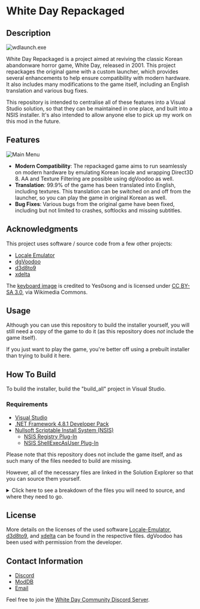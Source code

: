 # White Day Repackaged

## Description

![wdlaunch.exe](https://i.imgur.com/Stu390Um.png)

White Day Repackaged is a project aimed at reviving the classic Korean abandonware horror game, White Day, released in 2001. This project repackages the original game with a custom launcher, which provides several enhancements to help ensure compatibility with modern hardware. It also includes many modifications to the game itself, including an English translation and various bug fixes.

This repository is intended to centralise all of these features into a Visual Studio solution, so that they can be maintained in one place, and built into a NSIS installer. It's also intended to allow anyone else to pick up my work on this mod in the future.

## Features

![Main Menu](https://i.imgur.com/Kcr0ndxm.jpg)

- **Modern Compatibility**: The repackaged game aims to run seamlessly on modern hardware by emulating Korean locale and wrapping Direct3D 8. AA and Texture Filtering are possible using dgVoodoo as well.
- **Translation**: 99.9% of the game has been translated into English, including textures. This translation can be switched on and off from the launcher, so you can play the game in original Korean as well.
- **Bug Fixes**: Various bugs from the original game have been fixed, including but not limited to crashes, softlocks and missing subtitles.

## Acknowledgments

This project uses software / source code from a few other projects:

- [Locale Emulator](https://github.com/xupefei/Locale-Emulator)
- [dgVoodoo](https://github.com/dege-diosg/dgVoodoo2)
- [d3d8to9](https://github.com/crosire/d3d8to9)
- [xdelta](https://github.com/jmacd/xdelta)

The [keyboard image](NSIS/data/console/keyboard.png) is credited to Yes0song and is licensed under [CC BY-SA 3.0](https://creativecommons.org/licenses/by-sa/3.0), via Wikimedia Commons.

## Usage

Although you can use this repository to build the installer yourself, you will still need a copy of the game to do it (as this repository does *not* include the game itself).

If you just want to play the game, you're better off using a prebuilt installer than trying to build it here.

## How To Build

To build the installer, build the "build_all" project in Visual Studio.

### Requirements
- [Visual Studio](https://visualstudio.microsoft.com/)
- [.NET Framework 4.8.1 Developer Pack](https://dotnet.microsoft.com/en-us/download/dotnet-framework/thank-you/net481-developer-pack-offline-installer)
- [Nullsoft Scriptable Install System (NSIS)](https://nsis.sourceforge.io/Download)
	- [NSIS Registry Plug-In](https://nsis.sourceforge.io/Registry_plug-in#Links)
	- [NSIS ShellExecAsUser Plug-In](https://nsis.sourceforge.io/ShellExecAsUser_plug-in#Download)

Please note that this repository does not include the game itself, and as such many of the files needed to build are missing.

However, all of the necessary files are linked in the Solution Explorer so that you can source them yourself.

<details>
  <summary>Click here to see a breakdown of the files you will need to source, and where they need to go.</summary>

##### Location: `NSIS`:

Files | CRC32
--- | ---
`whiteday100.nop`	| `CBA1D94E`

##### Location: `NSIS\data`:

Files | CRC32
--- | ---
`whiteday101.nop` | `65E56DB2`
`whiteday102.nop` | `FC950EB2`
`whiteday103.nop` | `72F3B4A5`
`whiteday110.nop` | `D81296E5`
`whiteday111.nop` | `36F8FB7D`
`whiteday112.nop` | `3890E262`
`whiteday113.nop` | `7CD4C86E`
`whiteday115.nop` | `D5B918AD`
`mod_beanbag099.nop`	| `22A94FB7`
`mod_beanbag100.nop`	| `28F5B051`
`skinpreview.exe` | `150FA18A`
`wangdx7.dll` | `7DD2AE3E`
`wangreal.dll` | `6B0FED72`
`ijl15.dll` | `876FDDA6`
`Mss32.dll` | `33A84B71`

##### Location: `NSIS\data\custom`:

Files | CRC32
--- | ---
`user_player.bmp` | `B37DAFC4`
`user_suwee1.bmp` | `F3529C1A`
`user_suwee2.bmp` | `CACCE4EE`

##### Location: `NSIS\data\custom\guide`:

Files | CRC32
--- | ---
`user_player_guide.bmp` | `2341DAFB`
`user_player_wire.bmp` | `F9703A0A`
`user_player_suwee1_guide.bmp` | `6F858C56`
`user_player_suwee1_wire.bmp` | `8FE0293C`
`user_player_suwee2_guide.bmp` | `C7EE7438`
`user_player_suwee2_wire.bmp` | `01427907`

##### Location: `NSIS\data\Mss`:

Files | CRC32
--- | ---
`Mp3dec.asi`		| `3F341B9F`
`Mssa3d.m3d`		| `2005F2DF`
`Mssa3d2.m3d`		| `22F1956A`
`Mssds3dh.m3d`	| `ED99E6FE`
`Mssds3ds.m3d`	| `D0B1BCA6`
`Mssdx7sh.m3d`	| `83355D11`
`Mssdx7sl.m3d`	| `891BF7A8`
`Mssdx7sn.m3d`	| `B0699622`
`Msseax.m3d`		| `60DD82C7`
`Msseax2.m3d`		| `2963BF34`
`Mssfast.m3d`		| `6270AFC5`
`Mssrsx.m3d`		| `E6B5EC39`
`Mssv12.asi`		| `2497535E`
`Mssv24.asi`		| `BD9C70DF`
`Mssv29.asi`		| `FAF94D32`

##### Location: `NSIS\data\mss65`:

Files | CRC32
--- | ---
`crc32_mdtable.exe` | `82089A9E`
`mssa3d.m3d` | `EED0959E`
`mssds3d.m3d` | `BF475838`
`mssdsp.flt` | `81DE6CB6`
`mssdx7.m3d` | `D4E9A26B`
`msseax.m3d` | `E8C80FC4`
`mssmp3.asi` | `2C408F87`
`mssrsx.m3d` | `A3790CBC`
`msssoft.m3d` | `F6C6AC0F`
`mssvoice.asi` | `6761ED9D`
`vssver.scc` | `7E2868DF`

##### Location: `wdhelper\patches\files_kr`:

Files | CRC32
--- | --- 
`Launcher.dll`		| `2B9A5288`
`mod_beanbag.dll`	| `98D80CF2`
`WhiteDay.dll`		| `B8A2476B`
`whiteday.exe`		| `C787D5F6`
`WhiteDay_p4.dll`	| `270D3524`

After obtaining `Launcher.dll`, `mod_beanbag.dll`, `WhiteDay.dll`, `whiteday.exe` and `WhiteDay_p4.dll`, patch them with the k2e vcdiff files in `wdhelper\patches` to get the English versions. Then, place the English files in both `wdhelper\patches\files_en` and `NSIS\data` to complete the solution.
</details>

## License

More details on the licenses of the used software [Locale-Emulator](licenses/Locale-Emulator.md), [d3d8to9](licenses/d3d8to9.md), and [xdelta](licenses/xdelta.md) can be found in the respective files. dgVoodoo has been used with permission from the developer.

## Contact Information

- [Discord](https://discord.com/users/92902509584072704)
- [ModDB](https://www.moddb.com/members/emuyia)
- [Email](emuyiahere@gmail.com)

Feel free to join the [White Day Community Discord Server](https://discord.gg/Fp7ywEm).
